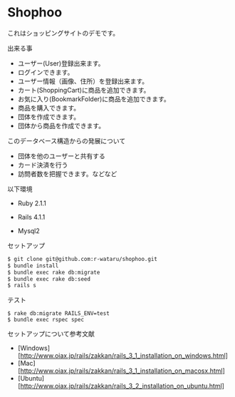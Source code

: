 # Shophoo

これはショッピングサイトのデモです。

出来る事

* ユーザー(User)登録出来ます。
* ログインできます。
* ユーザー情報（画像、住所）を登録出来ます。
* カート(ShoppingCart)に商品を追加できます。
* お気に入り(BookmarkFolder)に商品を追加できます。
* 商品を購入できます。
* 団体を作成できます。
* 団体から商品を作成できます。

このデータベース構造からの発展について

* 団体を他のユーザーと共有する
* カード決済を行う
* 訪問者数を把握できます。などなど

以下環境

* Ruby 2.1.1

* Rails 4.1.1

* Mysql2

セットアップ

```sh
$ git clone git@github.com:r-wataru/shophoo.git
$ bundle install
$ bundle exec rake db:migrate
$ bundle exec rake db:seed
$ rails s
```

テスト

```
$ rake db:migrate RAILS_ENV=test
$ bundle exec rspec spec
```

セットアップについて参考文献


* [Windows][http://www.oiax.jp/rails/zakkan/rails_3_1_installation_on_windows.html]
* [Mac][http://www.oiax.jp/rails/zakkan/rails_3_1_installation_on_macosx.html]
* [Ubuntu][http://www.oiax.jp/rails/zakkan/rails_3_2_installation_on_ubuntu.html]
